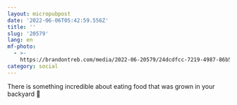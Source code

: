 ```yaml
---
layout: micropubpost
date: '2022-06-06T05:42:59.556Z'
title: ''
slug: '20579'
lang: en
mf-photo:
  - >-
    https://brandontreb.com/media/2022-06-20579/24dcdfcc-7219-4987-86b5-947939efc4c9.jpeg
category: social
---
```

There is something incredible about eating food that was grown in your backyard 🌱
